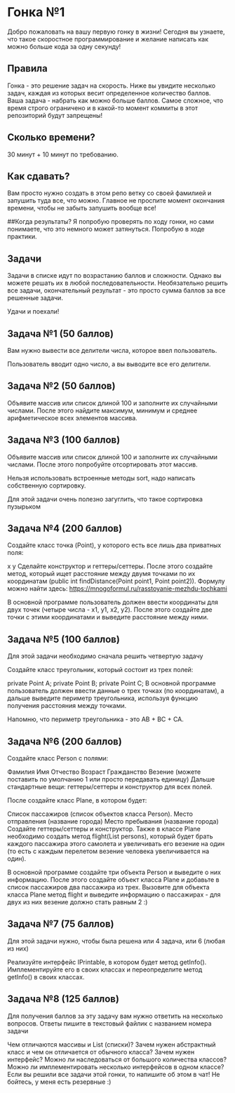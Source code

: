 # Гонка №1
Добро пожаловать на вашу первую гонку в жизни! Сегодня вы узнаете, что такое скоростное программирование и желание написать как можно больше кода за одну секунду!

## Правила
Гонка - это решение задач на скорость. Ниже вы увидите несколько задач, каждая из которых весит определенное количество баллов. Ваша задача - набрать как можно больше баллов. Самое сложное, что время строго ограничено и в какой-то момент коммиты в этот репозиторий будут запрещены!

## Сколько времени?
30 минут + 10 минут по требованию.

## Как сдавать?
Вам просто нужно создать в этом репо ветку со своей фамилией и запушить туда все, что можно. Главное не проспите момент окончания времени, чтобы не забыть запушить вообще все!

##Когда результаты?
Я попробую проверять по ходу гонки, но сами понимаете, что это немного может затянуться. Попробую в ходе практики.

## Задачи
Задачи в списке идут по возрастанию баллов и сложности. Однако вы можете решать их в любой последовательности. Необязательно решить все задачи, окончательный результат - это просто сумма баллов за все решенные задачи.

Удачи и поехали!
 
## Задача №1 (50 баллов)
Вам нужно вывести все делители числа, которое ввел пользователь.

Пользователь вводит одно число, а вы выводите все его делители.

## Задача №2 (50 баллов)
Объявите массив или список длиной 100 и заполните их случайными числами. После этого найдите максимум, минимум и среднее арифметическое всех элементов массива.

## Задача №3 (100 баллов)
Объявите массив или список длиной 100 и заполните их случайными числами. После этого попробуйте отсортировать этот массив.

Нельзя использовать встроенные методы sort, надо написать собственную сортировку.

Для этой задачи очень полезно загуглить, что такое сортировка пузырьком

## Задача №4 (200 баллов)
Создайте класс точка (Point), у которого есть все лишь два приватных поля:

x
y
Сделайте конструктор и геттеры/сеттеры. После этого создайте метод, который ищет расстояние между двумя точками по их координатам (public int findDistance(Point point1, Point point2)). Формулу можно найти здесь: https://mnogoformul.ru/rasstoyanie-mezhdu-tochkami

В основной программе пользователь должен ввести координаты для двух точек (четыре числа - x1, y1, x2, y2). После этого создайте две точки с этими координатами и выведите расстояние между ними.

## Задача №5 (100 баллов)
Для этой задачи необходимо сначала решить четвертую задачу

Создайте класс треугольник, который состоит из трех полей:

private Point A;
private Point B;
private Point C;
В основной программе пользователь должен ввести данные о трех точках (по координатам), а дальше выведите периметр треугольника, используя функцию получения расстояния между точками.

Напомню, что периметр треугольника - это AB + BC + CA.

## Задача №6 (200 баллов)
Создайте класс Person с полями:

Фамилия
Имя
Отчество
Возраст
Гражданство
Везение (можете поставить по умолчанию 1 или просто передавать единицу)
Дальше стандартные вещи: геттеры/сеттеры и конструктор для всех полей.

После создайте класс Plane, в котором будет:

Список пассажиров (список объектов класса Person).
Место отправления (название города)
Место пребывания (название города)
Создайте геттеры/сеттеры и конструктор. Также в классе Plane необходимо создать метод flight(List<Person> persons), который будет брать каждого пассажира этого самолета и увеличивать его везение на один (то есть с каждым перелетом везение человека увеличивается на один).

В основной программе создайте три объекта Person и выведите о них информацию. После этого создайте объект класса Plane и добавьте в список пассажиров два пассажира из трех. Вызовите для объекта класса Plane метод flight и выведите информацию о пассажирах - для двух из них везение должно стать равным 2 :)

## Задача №7 (75 баллов)
Для этой задачи нужно, чтобы была решена или 4 задача, или 6 (любая из них)

Реализуйте интерфейс IPrintable, в котором будет метод getInfo(). Имплементируйте его в своих классах и переопределите метод getInfo() в своих классах.

## Задача №8 (125 баллов)
Для получения баллов за эту задачу вам нужно ответить на несколько вопросов. Ответы пишите в текстовый файлик с названием номера задачи

Чем отличаются массивы и List (списки)?
Зачем нужен абстрактный класс и чем он отличается от обычного класса?
Зачем нужен интерфейс?
Можно ли наследоваться от большого количества классов?
Можно ли имплементировать несколько интерфейсов в одном классе?
Если вы решили все задачи этой гонки, то напишите об этом в чат! Не бойтесь, у меня есть резервные :)
